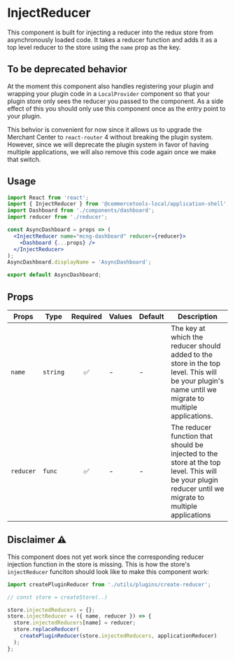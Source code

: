 # InjectReducer

This component is built for injecting a reducer into the redux store from
asynchronously loaded code. It takes a reducer function and adds it as a top
level reducer to the store using the `name` prop as the key.

## To be deprecated behavior

At the moment this component also handles registering your plugin and wrapping
your plugin code in a `LocalProvider` component so that your plugin store only
sees the reducer you passed to the component. As a side effect of this you
should only use this component once as the entry point to your plugin.

This behvior is convenient for now since it allows us to upgrade the Merchant
Center to `react-router` 4 without breaking the plugin system. However, since we
will deprecate the plugin system in favor of having multiple applications, we
will also remove this code again once we make that switch.

## Usage

```jsx
import React from 'react';
import { InjectReducer } from '@commercetools-local/application-shell';
import Dashboard from './components/dashboard';
import reducer from './reducer';

const AsyncDashboard = props => (
  <InjectReducer name="mcng-dashboard" reducer={reducer}>
    <Dashboard {...props} />
  </InjectReducer>
);
AsyncDashboard.displayName = 'AsyncDashboard';

export default AsyncDashboard;
```

## Props

| Props     | Type     | Required | Values | Default | Description                                                                                                                                            |
| --------- | -------- | :------: | ------ | ------- | ------------------------------------------------------------------------------------------------------------------------------------------------------ |
| `name`    | `string` |    ✅    | -      | -       | The key at which the reducer should added to the store in the top level. This will be your plugin's name until we migrate to multiple applications.    |
| `reducer` | `func`   |    ✅    | -      | -       | The reducer function that should be injected to the store at the top level. This will be your plugin reducer until we migrate to multiple applications |

## Disclaimer ⚠️

This component does not yet work since the corresponding reducer injection
function in the store is missing. This is how the store's `injectReducer`
funciton should look like to make this component work:

```js
import createPluginReducer from './utils/plugins/create-reducer';

// const store = createStore(..)

store.injectedReducers = {};
store.injectReducer = ({ name, reducer }) => {
  store.injectedReducers[name] = reducer;
  store.replaceReducer(
    createPluginReducer(store.injectedReducers, applicationReducer)
  );
};
```
